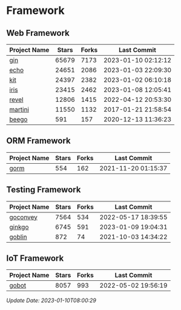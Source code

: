 # Framework

## Web Framework
| Project Name | Stars | Forks | Last Commit |
| ------------ | ----- | ----- | ----------- |
| [gin](https://github.com/gin-gonic/gin) | 65679 | 7173 | 2023-01-10 02:12:12 |
| [echo](https://github.com/labstack/echo) | 24651 | 2086 | 2023-01-03 22:09:30 |
| [kit](https://github.com/go-kit/kit) | 24397 | 2382 | 2023-01-02 06:10:18 |
| [iris](https://github.com/kataras/iris) | 23415 | 2462 | 2023-01-08 12:05:41 |
| [revel](https://github.com/revel/revel) | 12806 | 1415 | 2022-04-12 20:53:30 |
| [martini](https://github.com/go-martini/martini) | 11550 | 1132 | 2017-01-21 21:58:54 |
| [beego](https://github.com/astaxie/beego) | 591 | 157 | 2020-12-13 11:36:23 |

## ORM Framework
| Project Name | Stars | Forks | Last Commit |
| ------------ | ----- | ----- | ----------- |
| [gorm](https://github.com/jinzhu/gorm) | 554 | 162 | 2021-11-20 01:15:37 |

## Testing Framework
| Project Name | Stars | Forks | Last Commit |
| ------------ | ----- | ----- | ----------- |
| [goconvey](https://github.com/smartystreets/goconvey) | 7564 | 534 | 2022-05-17 18:39:55 |
| [ginkgo](https://github.com/onsi/ginkgo) | 6745 | 591 | 2023-01-09 19:04:31 |
| [goblin](https://github.com/franela/goblin) | 872 | 74 | 2021-10-03 14:34:22 |

## IoT Framework
| Project Name | Stars | Forks | Last Commit |
| ------------ | ----- | ----- | ----------- |
| [gobot](https://github.com/hybridgroup/gobot) | 8057 | 993 | 2022-05-02 19:56:19 |

*Update Date: 2023-01-10T08:00:29*